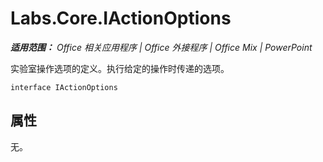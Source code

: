 ﻿
# Labs.Core.IActionOptions

 _**适用范围：** Office 相关应用程序 | Office 外接程序 | Office Mix | PowerPoint_

实验室操作选项的定义。执行给定的操作时传递的选项。

```
interface IActionOptions
```


## 属性

无。


